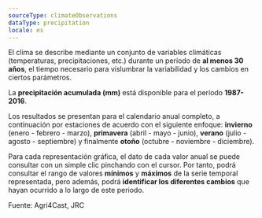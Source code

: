 ```yaml
---
sourceType: climateObservations
dataType: precipitation
locale: es
---
```

El clima se describe mediante un conjunto de variables climáticas (temperaturas, precipitaciones, etc.) durante un período de **al menos 30 años**, el tiempo necesario para vislumbrar la variabilidad y los cambios en ciertos parámetros.

La **precipitación acumulada (mm)** está disponible para el período
**1987-2016**.

Los resultados se presentan para el calendario anual completo, a continuación
por estaciones de acuerdo con el siguiente enfoque: **invierno** (enero -
febrero - marzo), **primavera** (abril - mayo - junio), **verano** (julio -
agosto - septiembre) y finalmente **otoño** (octubre - noviembre - diciembre).

Para cada representación gráfica, el dato de cada valor anual se puede consultar con un simple clic pinchando con el cursor. Por tanto, podrá consultar el rango de valores **mínimos** y **máximos** de la serie temporal representada, pero además, podrá **identificar los diferentes cambios** que hayan ocurrido a lo largo de este periodo. 

Fuente: Agri4Cast, JRC

